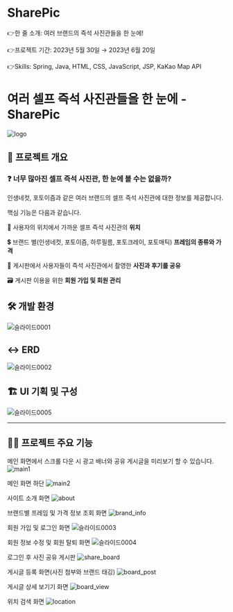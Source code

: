# SharePic

👉한 줄 소개: 여러 브랜드의 즉석 사진관들을 한 눈에!

👉프로젝트 기간: 2023년 5월 30일 → 2023년 6월 20일

👉Skills: Spring, Java, HTML, CSS, JavaScript, JSP, KaKao Map API 


# 여러 셀프 즉석 사진관들을 한 눈에 - SharePic

![logo](https://github.com/leejinsol234/JavaScript_study/assets/140874690/4b38d727-e9b8-4272-8a16-72f84579b128)

## 🔖 프로젝트 개요

### ❓ 너무 많아진 셀프 즉석 사진관, 한 눈에 볼 수는 없을까?

인생네컷, 포토이즘과 같은 여러 브랜드의 셀프 즉석 사진관에 대한 정보를 제공합니다.

핵심 기능은 다음과 같습니다.

🚩 사용자의 위치에서 가까운 셀프 즉석 사진관의 **위치**

💲 브랜드 별(인생네컷, 포토이즘, 하루필름, 포토크레이, 포토매틱) **프레임의 종류와 가격**

👥 게시판에서 사용자들이 즉석 사진관에서 촬영한 **사진과 후기를 공유**

🗃 게시판 이용을 위한 **회원 가입 및 회원 관리**

## 🛠️ 개발 환경
![슬라이드0001](https://github.com/leejinsol234/JavaScript_study/assets/140874690/6e1fb752-491e-4c5e-b7bd-c9f79c94913f)

## ↔️ ERD
![슬라이드0002](https://github.com/leejinsol234/JavaScript_study/assets/140874690/476b2ab4-82f1-4bbf-8655-fb81375a46c9)

## 🏗️ UI 기획 및 구성
![슬라이드0005](https://github.com/leejinsol234/JavaScript_study/assets/140874690/13e079b8-fdf4-47de-a98a-7175ff71b40b)

---
## 👩‍💻 프로젝트 주요 기능
메인 화면에서 스크롤 다운 시 광고 배너와 공유 게시글을 미리보기 할 수 있습니다.
![main1](https://github.com/leejinsol234/JavaScript_study/assets/140874690/f95c8b4e-df7f-41da-b89b-fc79a0e639a9)

메인 화면 하단
![main2](https://github.com/leejinsol234/JavaScript_study/assets/140874690/3c11e9b4-385d-4185-a224-705176107c16)

사이트 소개 화면
![about](https://github.com/leejinsol234/JavaScript_study/assets/140874690/a68c70ef-2c9a-438a-b649-13832f1a929c)

브랜드별 프레임 및 가격 정보 조회 화면
![brand_info](https://github.com/leejinsol234/JavaScript_study/assets/140874690/477c1a7a-c0f9-4d02-95b1-61b7a4e04a6f)

회원 가입 및 로그인 화면
![슬라이드0003](https://github.com/leejinsol234/JavaScript_study/assets/140874690/955051e6-2719-4c6a-a13c-7966195de3bb)

회원 정보 수정 및 회원 탈퇴 화면
![슬라이드0004](https://github.com/leejinsol234/JavaScript_study/assets/140874690/a1661608-4710-4588-8bd4-29ec37529a42)

로그인 후 사진 공유 게시판
![share_board](https://github.com/leejinsol234/JavaScript_study/assets/140874690/ace2a07a-7db9-40c0-b4ea-123ac2ca6cc8)

게시글 등록 화면(사진 첨부와 브랜드 태깅)
![board_post](https://github.com/leejinsol234/JavaScript_study/assets/140874690/cf16b115-fb56-4c7c-a354-821a66d05011)

게시글 상세 보기기 화면
![board_view](https://github.com/leejinsol234/JavaScript_study/assets/140874690/107addc6-b0a0-4412-bc03-d7e56d39e1dd)

위치 검색 화면
![location](https://github.com/leejinsol234/JavaScript_study/assets/140874690/29271a64-017f-41f0-af2d-b980c8ac64b9)
